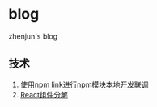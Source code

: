 # blog
zhenjun's blog

## 技术

1. [使用npm link进行npm模块本地开发联调](https://github.com/zzuwzj/blog/issues/1)
2. [React组件分解](https://github.com/zzuwzj/blog/issues/2)
